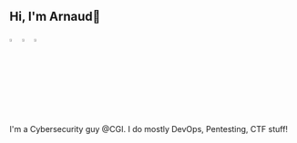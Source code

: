 ## Hi, I'm Arnaud👋

  [<img src="https://img.icons8.com/color/48/000000/twitter.png" width="3.5%"/>](https://twitter.com/4renwald)
  [<img src="https://img.icons8.com/color/48/000000/linkedin.png" width="3.5%"/>](https://www.linkedin.com/in/arnaudcouturier/)
  <a href="mailto:arnaud@arenwald.com"> <img src="https://img.icons8.com/?size=100&id=7rhqrO588QcU&format=png&color=000000" width="3.5%"/> </a>
  
I'm a Cybersecurity guy @CGI. I do mostly DevOps, Pentesting, CTF stuff!


